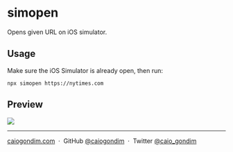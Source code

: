 # simopen

Opens given URL on iOS simulator.

## Usage

Make sure the iOS Simulator is already open, then run:

```
npx simopen https://nytimes.com
```

## Preview

<img src="http://rawgit.com/caiogondim/simopen/master/preview.gif">

---

[caiogondim.com](https://caiogondim.com) &nbsp;&middot;&nbsp;
GitHub [@caiogondim](https://github.com/caiogondim) &nbsp;&middot;&nbsp;
Twitter [@caio_gondim](https://twitter.com/caio_gondim)
